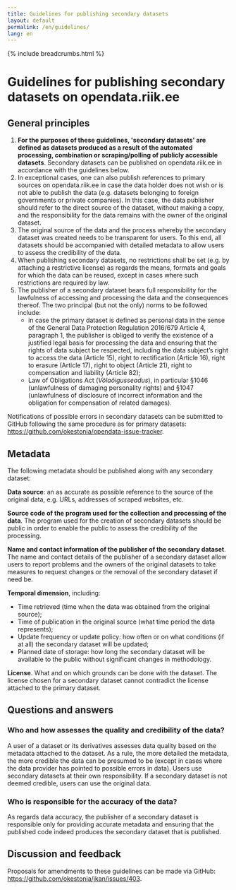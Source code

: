 ```yaml
---
title: Guidelines for publishing secondary datasets
layout: default
permalink: /en/guidelines/
lang: en
---
```

{% include breadcrumbs.html %}

# Guidelines for publishing secondary datasets on opendata.riik.ee

## General principles

 1. **For the purposes of these guidelines, 'secondary datasets' are defined as datasets produced as a result of the automated processing, combination or scraping/polling of publicly accessible datasets**. Secondary datasets can be published on opendata.riik.ee in accordance with the guidelines below.
 2. In exceptional cases, one can also publish references to primary sources on opendata.riik.ee in case the data holder does not wish or is not able to publish the data (e.g. datasets belonging to foreign governments or private companies). In this case, the data publisher should refer to the direct source of the dataset, without making a copy, and the responsibility for the data remains with the owner of the original dataset.
 3. The original source of the data and the process whereby the secondary dataset was created needs to be transparent for users. To this end, all datasets should be accompanied with detailed metadata to allow users to assess the credibility of the data.
 4. When publishing secondary datasets, no restrictions shall be set (e.g. by attaching a restrictive license) as regards the means, formats and goals for which the data can be reused, except in cases where such restrictions are required by law.
 5. The publisher of a secondary dataset bears full responsibility for the lawfulness of accessing and processing the data and the consequences thereof. The two principal (but not the only) norms to be followed include:
	- in case the primary dataset is defined as personal data in the sense of the General Data Protection Regulation 2016/679 Article 4, paragraph 1, the publisher is obliged to verify the existence of a justified legal basis for processing the data and ensuring that the rights of data subject be respected, including the data subject’s right to access the data (Article 15), right to rectification (Article 16), right to erasure (Article 17), right to object (Article 21), right to compensation and liability (Article 82);  
	- Law of Obligations Act (*Võlaõigusseadus*), in particular §1046 (unlawfulness of damaging personality rights) and §1047 (unlawfulness of disclosure of incorrect information and the obligation for compensation of related damages).

Notifications of possible errors in secondary datasets can be submitted to GitHub following the same procedure as for primary datasets: <https://github.com/okestonia/opendata-issue-tracker>.

## Metadata

The following metadata should be published along with any secondary dataset:

**Data source**: an as accurate as possible reference to the source of the original data, e.g. URLs, addresses of scraped websites, etc.

**Source code of the program used for the collection and processing of the data**. The program used for the creation of secondary datasets should be public in order to enable the public to assess the credibility of the processing.

**Name and contact information of the publisher of the secondary dataset**. The name and contact details of the publisher of a secondary dataset allow users to report problems and the owners of the original datasets to take measures to request changes or the removal of the secondary dataset if need be.

**Temporal dimension**, including:

 - Time retrieved (time when the data was obtained from the original source);
 - Time of publication in the original source (what time period the data represents);
 - Update frequency or update policy: how often or on what conditions (if at all) the secondary dataset will be updated;
 - Planned date of storage: how long the secondary dataset will be available to the public without significant changes in methodology. 

**License**. What and on which grounds can be done with the dataset. The license chosen for a secondary dataset cannot contradict the license attached to the primary dataset.

## Questions and answers

### Who and how assesses the quality and credibility of the data?

A user of a dataset or its derivatives assesses data quality based on the metadata attached to the dataset. As a rule, the more detailed the metadata, the more credible the data can be presumed to be (except in cases where the data provider has pointed to possible errors in data). Users use secondary datasets at their own responsibility. If a secondary dataset is not deemed credible, users can use the original data.

### Who is responsible for the accuracy of the data?

As regards data accuracy, the publisher of a secondary dataset is responsible only for providing accurate metadata and ensuring that the published code indeed produces the secondary dataset that is published.

## Discussion and feedback

Proposals for amendments to these guidelines can be made via GitHub: <https://github.com/okestonia/jkan/issues/403>.
